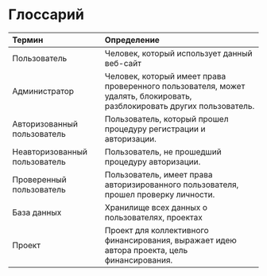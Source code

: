 # Глоссарий
| Термин | Определение |
|:--|:--|
| Пользователь	| Человек, который использует данный веб-сайт |
| Администратор	| Человек, который имеет права проверенного пользователя, может удалять, блокировать, разблокировать других пользователь.|
| Авторизованный пользователь		| Пользователь, который прошел процедуру регистрации и авторизации. |
| Неавторизованный пользователь	| Пользователь, не прошедший процедуру авторизации.|
| Проверенный пользователь	| Пользователь, имеет права авторизированного пользователя, прошел проверку личности.|
| База данных | Хранилище всех данных о пользователях, проектах |
| Проект | Проект для коллективного финансирования, выражает идею автора проекта, цель финансирования. |
